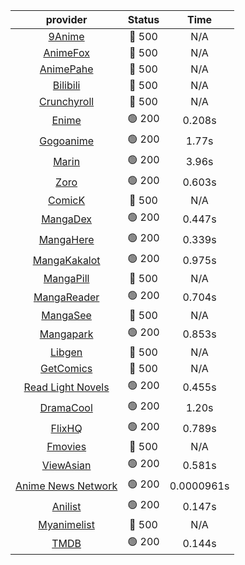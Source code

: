 | **provider** | **Status** | **Time** |
|:--------:|:------:|:----:|
| [9Anime](https://9anime.pl) | 🔴 500 | N/A |
| [AnimeFox](https://animefox.tv) | 🔴 500 | N/A |
| [AnimePahe](https://animepahe.com) | 🔴 500 | N/A |
| [Bilibili](https://bilibili.tv) | 🔴 500 | N/A |
| [Crunchyroll](https://cronchy.consumet.stream) | 🔴 500 | N/A |
|  [Enime](https://enime.moe)  | 🟢 200 | 0.208s |
|  [Gogoanime](https://gogoanime.gr)  | 🟢 200 | 1.77s |
|  [Marin](https://marin.moe)  | 🟢 200 | 3.96s |
|  [Zoro](https://zoro.to)  | 🟢 200 | 0.603s |
| [ComicK](https://comick.app) | 🔴 500 | N/A |
|  [MangaDex](https://mangadex.org)  | 🟢 200 | 0.447s |
|  [MangaHere](http://www.mangahere.cc)  | 🟢 200 | 0.339s |
|  [MangaKakalot](https://mangakakalot.com)  | 🟢 200 | 0.975s |
| [MangaPill](https://mangapill.com) | 🔴 500 | N/A |
|  [MangaReader](https://mangareader.to)  | 🟢 200 | 0.704s |
| [MangaSee](https://mangasee123.com) | 🔴 500 | N/A |
|  [Mangapark](https://v2.mangapark.net)  | 🟢 200 | 0.853s |
| [Libgen](http://libgen) | 🔴 500 | N/A |
| [GetComics](https://getcomics.info/) | 🔴 500 | N/A |
|  [Read Light Novels](https://readlightnovels.net)  | 🟢 200 | 0.455s |
|  [DramaCool](https://www1.dramacool.cr)  | 🟢 200 | 1.20s |
|  [FlixHQ](https://flixhq.to)  | 🟢 200 | 0.789s |
| [Fmovies](https://fmovies.to) | 🔴 500 | N/A |
|  [ViewAsian](https://viewasian.co)  | 🟢 200 | 0.581s |
|  [Anime News Network](https://www.animenewsnetwork.com)  | 🟢 200 | 0.0000961s |
|  [Anilist](https://anilist.co)  | 🟢 200 | 0.147s |
| [Myanimelist](https://myanimelist.net/) | 🔴 500 | N/A |
|  [TMDB](https://www.themoviedb.org)  | 🟢 200 | 0.144s |

